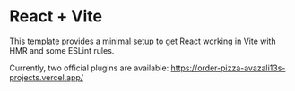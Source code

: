 # React + Vite

This template provides a minimal setup to get React working in Vite with HMR and some ESLint rules.

Currently, two official plugins are available:
https://order-pizza-avazali13s-projects.vercel.app/
